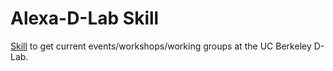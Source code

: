 # Alexa-D-Lab Skill

[Skill](https://www.amazon.com/dp/B07C8YM595/ref=sr_1_1?s=digital-skills&ie=UTF8&qid=1524186174&sr=1-1&keywords=d-lab) to get current events/workshops/working groups at the UC Berkeley D-Lab.